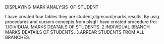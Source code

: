 DISPLAYING-MARK-ANALYSIS-OF-STUDENT

I have created four tables they are student,clgrecord,marks,results.
By usig procedures and cursors concepts from plsql I have created procedure fro:
1.IDIVIDUAL MARKS DEATAILS OF STUDENTS. 
2.INDIVIDUAL BRANCH MARKS DEATAILS OF STUDENTS.
3.ARREAR STUDENTS FROM ALL BRANCHES.
